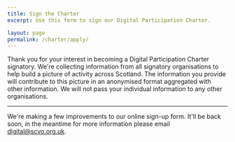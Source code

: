 ```yaml
---
title: Sign the Charter
excerpt: Use this form to sign our Digital Participation Charter.

layout: page
permalink: /charter/apply/
---
```


Thank you for your interest in becoming a Digital Participation Charter signatory. We're collecting information from all signatory organisations to help build a picture of activity across Scotland. The information you provide will contribute to this picture in an anonymised format aggregated with other information. We will not pass your individual information to any other organisations.

---

We're making a few improvements to our online sign-up form. It'll be back soon, in the meantime for more information please email [digital@scvo.org.uk](mailto:digital@scvo.org.uk).
